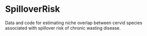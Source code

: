 # SpilloverRisk
Data and code for estimating niche overlap between cervid species associated with spillover risk of chronic wasting disease. 
